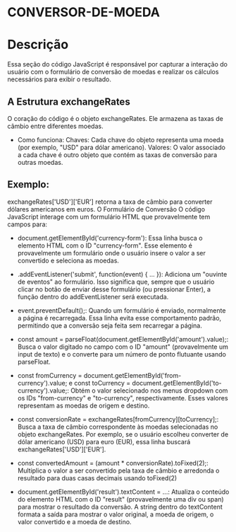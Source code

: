 # CONVERSOR-DE-MOEDA

# Descrição

Essa seção do código JavaScript é responsável por capturar a interação do usuário com o formulário de conversão de moedas e realizar os cálculos necessários para exibir o resultado.

## A Estrutura exchangeRates
O coração do código é o objeto exchangeRates. Ele armazena as taxas de câmbio entre diferentes moedas.

* Como funciona:
Chaves: Cada chave do objeto representa uma moeda (por exemplo, "USD" para dólar americano).
Valores: O valor associado a cada chave é outro objeto que contém as taxas de conversão para outras moedas.

## Exemplo:

exchangeRates['USD']['EUR'] retorna a taxa de câmbio para converter dólares americanos em euros.
O Formulário de Conversão
O código JavaScript interage com um formulário HTML que provavelmente tem campos para:

* document.getElementById('currency-form'): Essa linha busca o elemento HTML com o ID "currency-form". Esse elemento é provavelmente um formulário onde o usuário insere o valor a ser convertido e seleciona as moedas.

* .addEventListener('submit', function(event) { ... }): Adiciona um "ouvinte de eventos" ao formulário. Isso significa que, sempre que o usuário clicar no botão de enviar desse formulário (ou pressionar Enter), a função dentro do addEventListener será executada.

* event.preventDefault();: Quando um formulário é enviado, normalmente a página é recarregada. Essa linha evita esse comportamento padrão, permitindo que a conversão seja feita sem recarregar a página.

* const amount = parseFloat(document.getElementById('amount').value);: Busca o valor digitado no campo com o ID "amount" (provavelmente um input de texto) e o converte para um número de ponto flutuante usando parseFloat.

* const fromCurrency = document.getElementById('from-currency').value; e const toCurrency = document.getElementById('to-currency').value;: Obtém o valor selecionado nos menus dropdown com os IDs "from-currency" e "to-currency", respectivamente. Esses valores representam as moedas de origem e destino.

* const conversionRate = exchangeRates[fromCurrency][toCurrency];: Busca a taxa de câmbio correspondente às moedas selecionadas no objeto exchangeRates. Por exemplo, se o usuário escolheu converter de dólar americano (USD) para euro (EUR), essa linha buscará exchangeRates['USD']['EUR'].

* const convertedAmount = (amount * conversionRate).toFixed(2);: Multiplica o valor a ser convertido pela taxa de câmbio e arredonda o resultado para duas casas decimais usando toFixed(2)

* document.getElementById('result').textContent = ...: Atualiza o conteúdo do elemento HTML com o ID "result" (provavelmente uma div ou span) para mostrar o resultado da conversão. A string dentro do textContent formata a saída para mostrar o valor original, a moeda de origem, o valor convertido e a moeda de destino.

